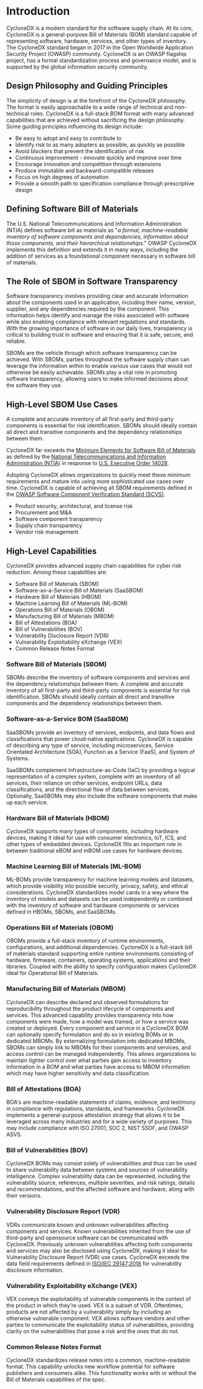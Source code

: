 # Introduction
CycloneDX is a modern standard for the software supply chain. At its core, CycloneDX is a general-purpose Bill of
Materials (BOM) standard capable of representing software, hardware, services, and other types of inventory. The CycloneDX
standard began in 2017 in the Open Worldwide Application Security Project (OWASP) community. CycloneDX is an OWASP 
flagship project, has a formal standardization process and governance model, and is supported by the global information 
security community.

## Design Philosophy and Guiding Principles
The simplicity of design is at the forefront of the CycloneDX philosophy. The format is easily approachable to a wide 
range of technical and non-technical roles. CycloneDX is a full-stack BOM format with many advanced capabilities that 
are achieved without sacrificing the design philosophy. Some guiding principles influencing its design include:

* Be easy to adopt and easy to contribute to
* Identify risk to as many adopters as possible, as quickly as possible
* Avoid blockers that prevent the identification of risk
* Continuous improvement - innovate quickly and improve over time
* Encourage innovation and competition through extensions
* Produce immutable and backward-compatible releases
* Focus on high degrees of automation
* Provide a smooth path to specification compliance through prescriptive design

## Defining Software Bill of Materials
The U.S. National Telecommunications and Information Administration (NTIA) defines software bill as materials as
"_a formal, machine-readable inventory of software components and dependencies, information about those components,
and their hierarchical relationships_." OWASP CycloneDX implements this definition and extends it in many ways, including
the addition of services as a foundational component necessary in software bill of materials.

## The Role of SBOM in Software Transparency
Software transparency involves providing clear and accurate information about the components used in an application,
including their name, version, supplier, and any dependencies required by the component. This information helps
identify and manage the risks associated with software while also enabling compliance with relevant regulations and
standards. With the growing importance of software in our daily lives, transparency is critical to building trust in
software and ensuring that it is safe, secure, and reliable.

SBOMs are the vehicle through which software transparency can be achieved. With SBOMs, parties throughout the software
supply chain can leverage the information within to enable various use cases that would not otherwise be
easily achievable. SBOMs play a vital role in promoting software transparency, allowing users to make informed 
decisions about the software they use.

## High-Level SBOM Use Cases
A complete and accurate inventory of all first-party and third-party components is essential for risk identification.
SBOMs should ideally contain all direct and transitive components and the dependency relationships between them.

CycloneDX far exceeds the [Minimum Elements for Software Bill of Materials](https://www.ntia.gov/files/ntia/publications/sbom_minimum_elements_report.pdf)
as defined by the [National Telecommunications and Information Administration (NTIA)](https://www.ntia.gov/) in response
to [U.S. Executive Order 14028](https://www.whitehouse.gov/briefing-room/presidential-actions/2021/05/12/executive-order-on-improving-the-nations-cybersecurity/).

Adopting CycloneDX allows organizations to quickly meet these minimum requirements and mature into using more
sophisticated use cases over time. CycloneDX is capable of achieving all SBOM requirements defined in the
[OWASP Software Component Verification Standard (SCVS)](https://owasp.org/scvs).

* Product security, architectural, and license risk
* Procurement and M&A
* Software component transparency
* Supply chain transparency
* Vendor risk management

## High-Level Capabilities
CycloneDX provides advanced supply chain capabilities for cyber risk reduction. Among these capabilities are:

* Software Bill of Materials (SBOM)
* Software-as-a-Service Bill of Materials (SaaSBOM)
* Hardware Bill of Materials (HBOM)
* Machine Learning Bill of Materials (ML-BOM)
* Operations Bill of Materials (OBOM)
* Manufacturing Bill of Materials (MBOM)
* Bill of Attestations (BOA)
* Bill of Vulnerabilities (BOV)
* Vulnerability Disclosure Report (VDR)
* Vulnerability Exploitability eXchange (VEX)
* Common Release Notes Format

### Software Bill of Materials (SBOM)
SBOMs describe the inventory of software components and services and the dependency relationships between them.
A complete and accurate inventory of all first-party and third-party components is essential for risk identification.
SBOMs should ideally contain all direct and transitive components and the dependency relationships between them.

### Software-as-a-Service BOM (SaaSBOM)
SaaSBOMs provide an inventory of services, endpoints, and data flows and classifications that power cloud-native applications.
CycloneDX is capable of describing any type of service, including microservices, Service Orientated Architecture (SOA),
Function as a Service (FaaS), and System of Systems.

SaaSBOMs complement Infrastructure-as-Code (IaC) by providing a logical representation of a complex system, complete
with an inventory of all services, their reliance on other services, endpoint URLs, data classifications, and the directional
flow of data between services. Optionally, SaaSBOMs may also include the software components that make up each service.

### Hardware Bill of Materials (HBOM)
CycloneDX supports many types of components, including hardware devices, making it ideal for use with consumer
electronics, IoT, ICS, and other types of embedded devices. CycloneDX fills an important role in between traditional
eBOM and mBOM use cases for hardware devices.

###  Machine Learning Bill of Materials (ML-BOM)
ML-BOMs provide transparency for machine learning models and datasets, which provide visibility into possible security,
privacy, safety, and ethical considerations. CycloneDX standardizes model cards in a way where the inventory of models 
and datasets can be used independently or combined with the inventory of software and hardware components or services 
defined in HBOMs, SBOMs, and SaaSBOMs.

### Operations Bill of Materials (OBOM)
OBOMs provide a full-stack inventory of runtime environments, configurations, and additional dependencies. CycloneDX is a
full-stack bill of materials standard supporting entire runtime environments consisting of hardware, firmware, containers,
operating systems, applications and their libraries. Coupled with the ability to specify configuration makes CycloneDX
ideal for Operational Bill of Materials.

### Manufacturing Bill of Materials (MBOM)
CycloneDX can describe declared and observed formulations for reproducibility throughout the product lifecycle of components
and services. This advanced capability provides transparency into how components were made, how a model was trained, or
how a service was created or deployed. Every component and service in a CycloneDX BOM can optionally specify formulation
and do so in existing BOMs or in dedicated MBOMs. By externalizing formulation into dedicated MBOMs, SBOMs can simply
link to MBOMs for their components and services, and access control can be managed independently. This allows organizations
to maintain tighter control over what parties gain access to inventory information in a BOM and what parties have access
to MBOM information which may have higher sensitivity and data classification.

### Bill of Attestations (BOA)
BOA's are machine-readable statements of claims, evidence, and testimony in compliance with regulations, standards, and
frameworks. CycloneDX implements a general-purpose attestation strategy that allows it to be leveraged across many
industries and for a wide variety of purposes. This may include compliance with ISO 27001, SOC 2, NIST SSDF, and OWASP
ASVS.

### Bill of Vulnerabilities (BOV)
CycloneDX BOMs may consist solely of vulnerabilities and thus can be used to share vulnerability data between systems 
and sources of vulnerability intelligence. Complex vulnerability data can be represented, including the vulnerability 
source, references, multiple severities, and risk ratings, details and recommendations, and the affected software and 
hardware, along with their versions.

### Vulnerability Disclosure Report (VDR)
VDRs communicate known and unknown vulnerabilities affecting components and services. Known vulnerabilities inherited
from the use of third-party and opensource software can be communicated with CycloneDX. Previously unknown vulnerabilities
affecting both components and services may also be disclosed using CycloneDX, making it ideal for Vulnerability Disclosure
Report (VDR) use cases. CycloneDX exceeds the data field requirements defined in 
[ISO/IEC 29147:2018](https://www.iso.org/standard/72311.html) for vulnerability disclosure information.

### Vulnerability Exploitability eXchange (VEX)
VEX conveys the exploitability of vulnerable components in the context of the product in which they're used. VEX is a
subset of VDR. Oftentimes, products are not affected by a vulnerability simply by including an otherwise vulnerable
component. VEX allows software vendors and other parties to communicate the exploitability status of vulnerabilities,
providing clarity on the vulnerabilities that pose a risk and the ones that do not.

### Common Release Notes Format
CycloneDX standardizes release notes into a common, machine-readable format. This capability unlocks new workflow
potential for software publishers and consumers alike. This functionality works with or without the Bill of Materials
capabilities of the spec.


<div style="page-break-after: always; visibility: hidden">
\newpage
</div>
